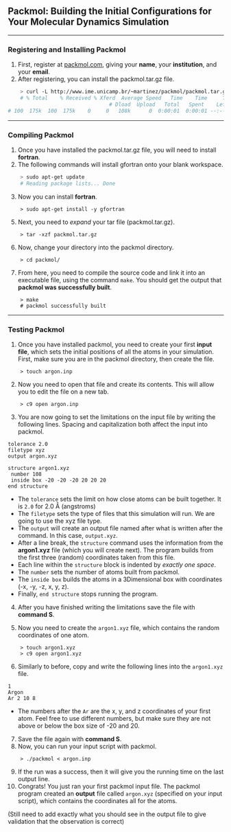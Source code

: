 ## Packmol: Building the Initial Configurations for Your Molecular Dynamics Simulation 
---

### Registering and Installing Packmol 

1. First, register at [packmol.com](http://www.ime.unicamp.br/~martinez/packmol/download.shtml), giving your **name**, your **institution**, and your **email**.  
2. After registering, you can install the packmol.tar.gz file.  

```bash
    > curl -L http://www.ime.unicamp.br/~martinez/packmol/packmol.tar.gz > packmol.tar.gz
    # % Total    % Received % Xferd  Average Speed   Time    Time     Time  Current
                                 # Dload  Upload   Total   Spent    Left  Speed
# 100  175k  100  175k    0     0   108k      0  0:00:01  0:00:01 --:--:--  108k
```
---

### Compiling  Packmol

1. Once you have installed the packmol.tar.gz file, you will need to install **fortran**. 
2. The following commands will install gfortran onto your blank workspace. 

```bash 
    > sudo apt-get update 
    # Reading package lists... Done 
```  

3. Now you can install **fortran**.  

```
    > sudo apt-get install -y gfortran

```
5. Next, you need to *expand* your tar file (packmol.tar.gz). 

```
    > tar -xzf packmol.tar.gz 
```
6. Now, change your directory into the packmol directory. 

```
    > cd packmol/
```
7. From here, you need to compile the source code and link it into an executable file, using the command `make`. You should get the output that 
**packmol was successfully built**.

```
    > make
    # packmol successfully built
```

---
### Testing Packmol 

1. Once you have installed packmol, you need to create your first **input file**, which sets the initial positions of all the atoms in your simulation. First, make sure you are in the packmol directory, then create the file.  

```
    > touch argon.inp
```
2. Now you need to open that file and create its contents. This will allow you to edit the file on a new tab. 

```
    > c9 open argon.inp
```
3. You are now going to set the limitations on the input file by writing the following lines. Spacing and capitalization both affect the input into packmol.
```
tolerance 2.0  
filetype xyz  
output argon.xyz  

structure argon1.xyz  
 number 108
 inside box -20 -20 -20 20 20 20
end structure
```
* The `tolerance` sets the limit on how close atoms can be built together. It is `2.0` for 2.0 Å (angstroms)  
* The `filetype` sets the type of files that this simulation will run. We are going to use the xyz file type.  
* The `output` will create an output file named after what is written after the command. In this case, `output.xyz`.  
* After a line break, the `structure` command uses the information from the **argon1.xyz** file (which you will create next). The program builds from the first three (random) coordinates taken from this file.  
* Each line within the `structure` block is indented by *exactly one space*.
* The `number` sets the number of atoms built from packmol.
* The `inside box` builds the atoms in a 3Dimensional box with coordinates (-x, -y, -z, x, y, z).
* Finally, `end structure` stops running the program.
4. After you have finished writing the limitations save the file with **command S**. 

5. Now you need to create the `argon1.xyz` file, which contains the random coordinates of one atom.

```
    > touch argon1.xyz
    > c9 open argon1.xyz
```
6. Similarly to before, copy and write the following lines into the `argon1.xyz` file.  

```
1  
Argon  
Ar 2 10 8 
```
* The numbers after the `Ar` are the x, y, and z coordinates of your first atom. Feel free to use different numbers, but make sure they are not above or below the box size of -20 and 20. 
7. Save the file again with **command S**. 
8. Now, you can run your input script with packmol. 
```
    > ./packmol < argon.inp
```
9. If the run was a success, then it will give you the running time on the last output line. 
10. Congrats! You just ran your first packmol input file. The packmol program created an **output** file called ``argon.xyz`` (specified on your input script), which contains the coordinates all for the atoms. 

(Still need to add exactly what you should see in the output file to give validation that the observation is correct)
